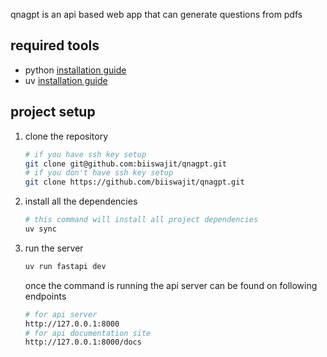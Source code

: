 qnagpt is an api based web app that can generate questions from pdfs

## required tools

- python [installation guide](https://www.python.org/downloads/)
- uv [installation guide](https://docs.astral.sh/uv/guides/install-python/)

## project setup

1. clone the repository

    ```bash
    # if you have ssh key setup
    git clone git@github.com:biiswajit/qnagpt.git
    # if you don't have ssh key setup
    git clone https://github.com/biiswajit/qnagpt.git
    ```

2. install all the dependencies

    ```bash
    # this command will install all project dependencies
    uv sync
    ```

3. run the server

    ```bash
    uv run fastapi dev
    ```

    once the command is running the api server can be found on following endpoints

    ```bash
    # for api server
    http://127.0.0.1:8000
    # for api documentation site
    http://127.0.0.1:8000/docs
    ```